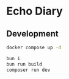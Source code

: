 # Echo Diary

## Development

```bash
docker compose up -d

bun i
bun run build
composer run dev
```
